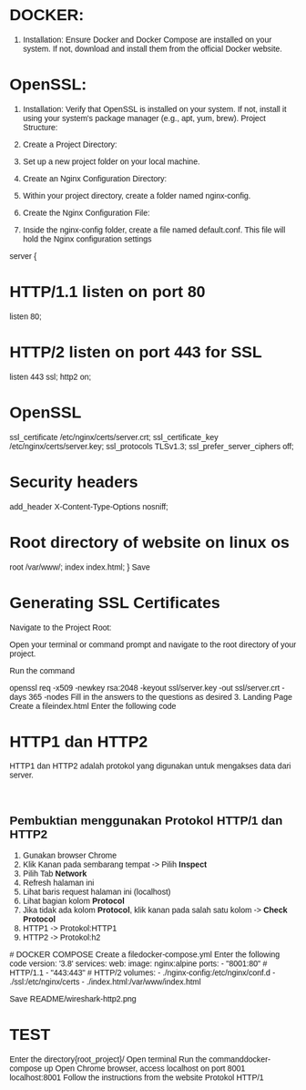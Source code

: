 # DOCKER:



1. Installation: Ensure Docker and Docker Compose are installed on your system. If not, download and install them from the official Docker website.
# OpenSSL:

1. Installation: Verify that OpenSSL is installed on your system. If not, install it using your system's package manager (e.g., apt, yum, brew).
Project Structure:

2. Create a Project Directory:

3. Set up a new project folder on your local machine.
4. Create an Nginx Configuration Directory:

5. Within your project directory, create a folder named nginx-config.
6. Create the Nginx Configuration File:

7. Inside the nginx-config folder, create a file named default.conf. This file will hold the Nginx configuration settings

   
server {
  # HTTP/1.1 listen on port 80
  listen 80;

  # HTTP/2 listen on port 443 for SSL
  listen 443 ssl;
  http2 on;

  # OpenSSL
  ssl_certificate /etc/nginx/certs/server.crt;
  ssl_certificate_key /etc/nginx/certs/server.key;
  ssl_protocols TLSv1.3;
  ssl_prefer_server_ciphers off;

  # Security headers
  add_header X-Content-Type-Options nosniff;

  # Root directory of website on linux os
  root /var/www/;
  index index.html;
}
Save
# Generating SSL Certificates

Navigate to the Project Root:

Open your terminal or command prompt and navigate to the root directory of your project.

Run the command

openssl req -x509 -newkey rsa:2048 -keyout ssl/server.key -out ssl/server.crt -days 365 -nodes
Fill in the answers to the questions as desired
3. Landing Page
Create a fileindex.html
Enter the following code
<!DOCTYPE html>
<html lang="en">

<head>
    <meta charset="UTF-8">
    <meta name="viewport" content="width=device-width, initial-scale=1.0">
    <title>HTTP1 dan HTTP2</title>
    <link rel="preconnect" href="https://fonts.googleapis.com">
    <link rel="preconnect" href="https://fonts.gstatic.com" crossorigin>
    <link href="https://fonts.googleapis.com/css2?family=Fira+Code:wght@300..700&family=Roboto+Slab:wght@100..900&display=swap" rel="stylesheet">
    <style>
        body {
            font-family: 'Fira Code', 'Arial Narrow', Arial, sans-serif, sans-serif;
        }
    </style>
</head>

<body>
    <h1>HTTP1 dan HTTP2</h1>
    <p>HTTP1 dan HTTP2 adalah protokol yang digunakan untuk mengakses data dari server.</p>
    <br>
    <h2>Pembuktian menggunakan Protokol HTTP/1 dan HTTP2</h2>
    <ol>
        <li>Gunakan browser Chrome</li>
        <li>Klik Kanan pada sembarang tempat -> Pilih <strong>Inspect</strong></li>
        <li>Pilih Tab <strong>Network</strong></li>
        <li>Refresh halaman ini</li>
        <li>Lihat baris request halaman ini (localhost)</li>
        <li>Lihat bagian kolom <strong>Protocol</strong></li>
        <li>Jika tidak ada kolom <strong>Protocol</strong>, klik kanan pada salah satu kolom -> <strong>Check Protocol</strong></li>
        <li>HTTP1 -> Protokol:HTTP1</li>
        <li>HTTP2 -> Protokol:h2</li>
    </ol>
</body>

</html>
# DOCKER COMPOSE 
Create a filedocker-compose.yml
Enter the following code
version: '3.8'
services:
  web:
    image: nginx:alpine
    ports:
      - "8001:80" # HTTP/1.1
      - "443:443" # HTTP/2
    volumes:
      - ./nginx-config:/etc/nginx/conf.d
      - ./ssl:/etc/nginx/certs
      - ./index.html:/var/www/index.html
      
Save
README/wireshark-http2.png
# TEST
Enter the directory{root_project}/
Open terminal
Run the commanddocker-compose up
Open Chrome browser, access localhost on port 8001 localhost:8001
Follow the instructions from the website
Protokol HTTP/1

